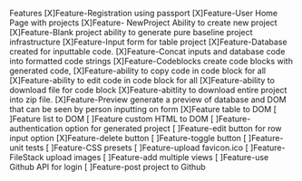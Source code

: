 
Features
[X]Feature-Registration using passport
[X]Feature-User Home Page with projects
[X]Feature- NewProject Ability to create new project
[X]Feature-Blank project ability to generate pure baseline project infrastructure
[X]Feature-Input form for table project
[X]Feature-Database created for inputtable code.
[X]Feature-Concat inputs and database code into formatted code strings
[X]Feature-Codeblocks create code blocks with generated code, 
[X]Feature-ability to copy code in code block for all
[X]Feature-ability to edit code in code block for all
[X]Feature-ability to download file for code block
[X]Feature-abitlity to download entire project into zip file.
[X]Feature-Preview generate a preview of database and DOM that can be seen by person inputting on form
[X]Feature table to DOM
[ ]Feature list to DOM
[ ]Feature custom HTML to DOM
[ ]Feature-authentication option for generated project
[ ]Feature-edit button for row input option
[X]Feature-delete button
[ ]Feature-toggle button
[ ]Feature-unit tests
[ ]Feature-CSS presets
[ ]Feature-upload favicon.ico
[ ]Feature-FileStack upload images
[ ]Feature-add multiple views
[ ]Feature-use Github API for login
[ ]Feature-post project to Github
